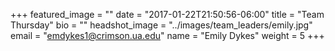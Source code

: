+++
featured_image = ""
date = "2017-01-22T21:50:56-06:00"
title = "Team Thursday"
bio = ""
headshot_image = "../images/team_leaders/emily.jpg"
email = "emdykes1@crimson.ua.edu"
name = "Emily Dykes"
weight = 5
+++

